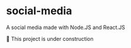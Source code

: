 # social-media

A social media made with Node.JS and React.JS

🚧 This project is under construction
